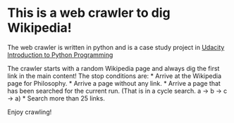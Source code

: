 # This is a web crawler to dig Wikipedia!

The web crawler is written in python and is a case study project in [Udacity Introduction to Python Programming](https://www.udacity.com/course/introduction-to-python--ud1110)

The crawler starts with a random Wikipedia page and always dig the first link in the main content! The stop conditions are:
	* 	Arrive at the Wikipedia page for Philosophy.
	* 	Arrive a page without any link.
	* 	Arrive a page that has been searched for the current run. (That is in a cycle search. a -> b -> c -> a)
	* 	Search more than 25 links.

Enjoy crawling!